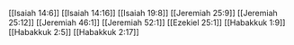 [[Isaiah 14:6]]
[[Isaiah 14:16]]
[[Isaiah 19:8]]
[[Jeremiah 25:9]]
[[Jeremiah 25:12]]
[[Jeremiah 46:1]]
[[Jeremiah 52:1]]
[[Ezekiel 25:1]]
[[Habakkuk 1:9]]
[[Habakkuk 2:5]]
[[Habakkuk 2:17]]
